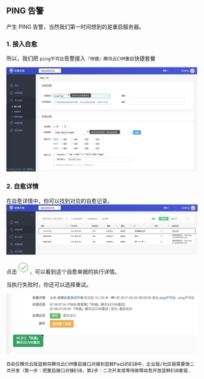 ## PING 告警 
产生 PING 告警，当然我们第一时间想到的是重启服务器。


### 1. 接入自愈
所以，我们把 `ping不可达`告警接入`『快捷』腾讯云CVM重启`快捷套餐


![](media/14955064369949.jpg)

### 2. 自愈详情
在自愈详情中，你可以找到对应的自愈记录。
![](media/14955066069489.jpg)

点击![](media/14955069261567.jpg)，可以看到这个自愈单据的执行详情。

当执行失败时，你还可以选择重试。

![](media/14955066257255.jpg)
    

```plain
目前仅腾讯云版蓝鲸将腾讯云CVM重启接口对接到蓝鲸PaaS的ESB中，企业版/社区版需要做二次开发（第一步：把重启接口对接ESB，第2步：二次开发或等待故障自愈开放蓝鲸ESB套餐.
```

